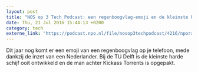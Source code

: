 ```yaml
---
layout: post
title: "NOS op 3 Tech Podcast: een regenboogvlag-emoji en de kleinste harde schijf ooit"
date: Thu, 21 Jul 2016 15:44:13 +0200
category: tech
externe_link: "https://podcast.npo.nl/file/nosop3techpodcast/4216/nporadio1_nosop3techpodcast_20160721_nos-op-3-tech-podcast-een-regenboogvlag-emoji-en-de-kleinste-harde-schijf-ooit.mp3"
---
```


Dit jaar nog komt er een emoji van een regenboogvlag op je telefoon, mede dankzij de inzet van een Nederlander. Bij de TU Delft is de kleinste harde schijf ooit ontwikkeld en de man achter Kickass Torrents is opgepakt.<img src="http://feeds.feedburner.com/~r/nosop3-tech-podcast/~4/wjz2rMEC504" height="1" width="1" alt=""/>
